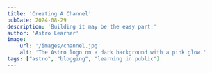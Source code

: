 ```yaml
---
title: 'Creating A Channel'
pubDate: 2024-08-29
description: 'Building it may be the easy part.'
author: 'Astro Learner'
image:
    url: '/images/channel.jpg'
    alt: 'The Astro logo on a dark background with a pink glow.'
tags: ["astro", "blogging", "learning in public"]
---
```


